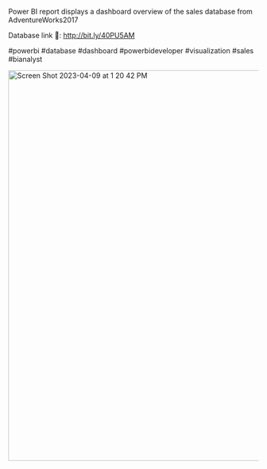 Power BI report displays a dashboard overview of the sales database from AdventureWorks2017

Database link 🚀:
http://bit.ly/40PU5AM

#powerbi #database #dashboard #powerbideveloper #visualization #sales #bianalyst

<img width="786" alt="Screen Shot 2023-04-09 at 1 20 42 PM" src="https://user-images.githubusercontent.com/61939810/232619120-38c81a8b-4966-4ed1-97f1-15885c4805e2.png">
